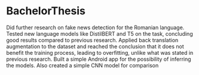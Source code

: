 # BachelorThesis
Did further research on fake news detection for the Romanian language. Tested new language models like DistilBERT and T5 on the task, concluding good results compared to previous research. Applied back translation augmentation to the dataset and reached the conclusion that it does not benefit the training process, leading to overfitting, unlike what was stated in previous research. Built a simple Android app for the possibility of inferring the models. Also created a simple CNN model for comparison
